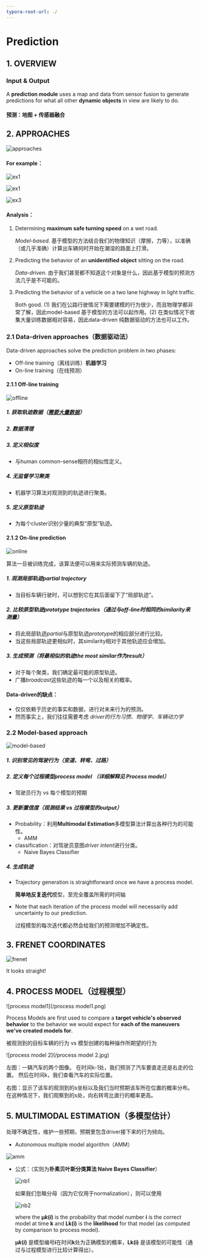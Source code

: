 ```yaml
---
typora-root-url: ./
---
```


# Prediction

## 1. OVERVIEW 

### Input & Output 

A **prediction module** uses a map and data from sensor fusion to generate predictions for what all other **dynamic objects** in view are likely to do. 

####  预测：地图 + 传感器融合



## 2. APPROACHES

![approaches](/approaches.png)

#### For example：

![ex1](/ex1.png)

![ex1](/ex2.png)

![ex3](/ex3.png)

#### Analysis：

1. Determining **maximum safe turning speed** on a wet road.

   *Model-based*. 基于模型的方法结合我们的物理知识（摩擦，力等），以准确（或几乎准确）计算出车辆何时开始在潮湿的路面上打滑。

2. Predicting the behavior of an **unidentified object** sitting on the road.

   *Data-driven*. 由于我们甚至都不知道这个对象是什么，因此基于模型的预测方法几乎是不可能的。

3. Predicting the behavior of a vehicle on a two lane highway in light traffic.

   Both good. (1) 我们在公路行驶情况下需要建模的行为很少，而且物理学都非常了解，因此model-based 基于模型的方法可以起作用。(2) 在类似情况下收集大量训练数据相对容易，因此data-driven 纯数据驱动的方法也可以工作。



### 2.1 Data-driven approaches（数据驱动法）

Data-driven approaches solve the prediction problem in two phases:

- Off-line training（离线训练）**机器学习**
- On-line training（在线预测）

#### 2.1.1 Off-line training

![offline](/offline.png)

##### 1. 获取轨迹数据（<u>**需要大量数据**</u>）

##### 2. 数据清理

##### 3. 定义相似度

- 与human common-sense相符的相似性定义。

##### 4. 无监督学习聚类

- 机器学习算法对观测到的轨迹进行聚类。

##### 5. 定义原型轨迹

- 为每个cluster识别少量的典型“原型”轨迹。

#### 2.1.2 On-line prediction

![online](/online.png)

算法一旦被训练完成，该算法便可以用来实际预测车辆的轨迹。

##### 1. 观测局部轨迹*partial trajectory*

- 当目标车辆行驶时，可以想到它在其后面留下了“局部轨迹”。

##### 2. 比较原型轨迹*prototype trajectories*（通过与off-line时相同的similarity来测量）

- 将此局部轨迹*partial*与原型轨迹*prototyp*e的相应部分进行比较。
- 当这些局部轨迹更相似时，其similarity相对于其他轨迹应会增加。

##### 3. 生成预测（将最相似的轨迹the most similar作为result）

- 对于每个聚类，我们确定最可能的原型轨迹。 
- 广播*broadcast*这些轨迹的每一个以及相关的概率。

#### **Data-driven的缺点：**

- 仅仅依赖于历史的事实和数据，进行对未来行为的预测。
- 然而事实上，我们往往需要考虑 *driver的行为习惯、物理学、车辆动力学*



### 2.2 Model-based approach

![model-based](/model-based.png)

##### 1. 识别常见的驾驶行为（变道、转弯、过路）

##### 2. 定义每个过程模型***process model*** （详细解释见 Process model）

- 驾驶员行为 vs 每个模型的预期

##### 3. 更新置信度（观测结果 vs 过程模型的output）

- Probability：利用**Multimodal Estimation**多模型算法计算出各种行为的可能性。
  - AMM
- classification：对驾驶员意图*driver intent*进行分类。
  - Naive Bayes Classifier

##### 4. 生成轨迹

- Trajectory generation is straightforward once we have a process model.

  **简单地反复迭代**模型，至完全覆盖所需的时间轴

- Note that each iteration of the process model will necessarily add uncertainty to our prediction.

  过程模型的每次迭代都必然会给我们的预测增加不确定性。

  

## 3. FRENET COORDINATES

![frenet](/frenet.png)

It looks straight!



## 4. PROCESS MODEL（过程模型）

![process model1](/process model1.png)

Process Models are first used to compare a **target vehicle's observed behavior** to the behavior we would expect for **each of the maneuvers we've created models for**. 

被观测到的目标车辆的行为 vs 模型创建的每种操作所期望的行为

![process model 2](/process model 2.jpg)

左图：一辆汽车的两个图像。 在时间k-1处，我们预测了汽车要直走还是右走的位置。 然后在时间k，我们查看汽车的实际位置。 

右图：显示了该车的观测到的s坐标以及我们当时预期该车所在位置的概率分布。 在这种情况下，我们观察到的s处，向右转弯比直行的概率更高。



## 5. MULTIMODAL ESTIMATION（多模型估计）

处理不确定性，维护一些预期，预期里包含driver接下来的行为倾向。

- Autonomous multiple model algorithm（AMM）

![amm](/amm.png)

- 公式：（实则为**朴素贝叶斯分类算法 Naive Bayes Classifier**）

  ![nb1](/nb1.png)

  如果我们忽略分母（因为它仅用于normalization），则可以使用

  ![nb2](/nb2.png)

  

  where the **μ*k*(*i*)** is the probability that model number **i** is the correct model at time **k** and **Lk(i)** is the **likelihood** for that model (as computed by comparison to process model).

  **μ*k*(*i*)** 是模型编号**i**在时间**k**处为正确模型的概率，**Lk(i)** 是该模型的可能性（通过与过程模型进行比较计算得出）。

  